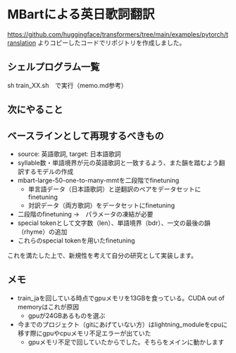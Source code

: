 # MBartによる英日歌詞翻訳
https://github.com/huggingface/transformers/tree/main/examples/pytorch/translation
よりコピーしたコードでリポジトリを作成しました。


## シェルプログラム一覧
sh train_XX.sh　で実行（memo.md参考）

## 次にやること


## ベースラインとして再現するべきもの
- source: 英語歌詞, target: 日本語歌詞
- syllable数・単語境界が元の英語歌詞と一致するよう、また韻を踏むよう翻訳するモデルの作成
- mbart-large-50-one-to-many-mmtを二段階でfinetuning
    -   単言語データ（日本語歌詞）と逆翻訳のペアをデータセットにfinetuning
    -   対訳データ（両方歌詞）をデータセットにfinetuning
- 二段階のfinetuning ->　パラメータの凍結が必要
- special tokenとして文字数（len）、単語境界（bdr）、一文の最後の韻（rhyme）の追加
- これらのspecial tokenを用いたfinetuning

これを満たした上で、新規性を考えて自分の研究として実装します。


## メモ
- train_jaを回している時点でgpuメモリを13GBを食っている。CUDA out of memoryはこれが原因
    -   gpuが24GBあるものを選ぶ
- 今までのプロジェクト（gitにあげていない方）はlightning_moduleをcpuに移す際にgpuやcpuメモリ不足エラーが出ていた
    -   gpuメモリ不足で回していたからでした。そちらをメインに動かします